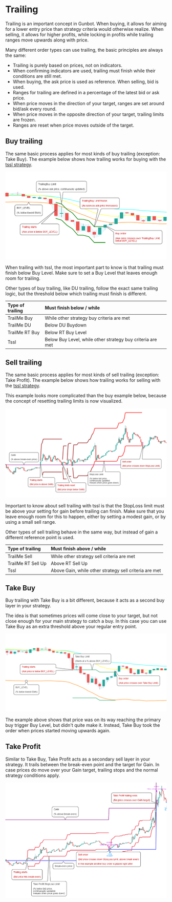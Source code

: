 # Trailing

Trailing is an important concept in Gunbot. When buying, it allows for aiming for a lower entry price than strategy criteria would otherwise realize. When selling, it allows for higher profits, while locking in profits while trailing ranges move upwards along with price.

Many different order types can use trailing, the basic principles are always the same:

* Trailing is purely based on prices, not on indicators. 
* When confirming indicators are used, trailing must finish while their conditions are still met.
* When buying, the ask price is used as reference. When selling, bid is used.
* Ranges for trailing are defined in a percentage of the latest bid or ask price.
* When price moves in the direction of your target, ranges are set around bid/ask every round.
* When price moves in the opposite direction of your target, trailing limits are frozen.
* Ranges are reset when price moves outside of the target.



## Buy trailing

The same basic process applies for most kinds of buy trailing \(exception: Take Buy\). The example below shows how trailing works for buying with the [tssl strategy](../../trading-strategy-options/regular-strategies-spot-trading/tssl-trailing-stop-stop-limit.md).

![](../../.gitbook/assets/image%20%289%29.png)

When trailing with tssl, the most important part to know is that trailing must finish below Buy Level. Make sure to set a Buy Level that leaves enough room for trailing.

Other types of buy trailing, like DU trailing, follow the exact same trailing logic, but the threshold below which trailing must finish is different. 

| Type of trailing | Must finish below / while |
| :--- | :--- |
| TrailMe Buy | While other strategy buy criteria are met |
| TrailMe DU | Below DU Buydown |
| TrailMe RT Buy | Below RT Buy Level |
| Tssl | Below Buy Level, while other strategy buy criteria are met |



## Sell trailing 

The same basic process applies for most kinds of sell trailing \(exception: Take Profit\). The example below shows how trailing works for selling with the [tssl strategy](../../trading-strategy-options/regular-strategies-spot-trading/tssl-trailing-stop-stop-limit.md).

This example looks more complicated than the buy example below, because the concept of resetting trailing limits is now visualized.

![](../../.gitbook/assets/image%20%281%29.png)

Important to know about sell trailing with tssl is that the StopLoss limit must be above your setting for gain before trailing can finish. Make sure that you leave enough room for this to happen, either by setting a modest gain, or by using a small sell range.

Other types of sell trailing behave in the same way, but instead of gain a different reference point is used.

| Type of trailing | Must finish above / while |
| :--- | :--- |
| TrailMe Sell | While other strategy sell criteria are met |
| TrailMe RT Sell Up | Above RT Sell Up |
| Tssl | Above Gain, while other strategy sell criteria are met |





## Take Buy

Buy trailing with Take Buy is a bit different, because it acts as a second buy layer in your strategy.

The idea is that sometimes prices will come close to your target, but not close enough for your main strategy to catch a buy. In this case you can use Take Buy as an extra threshold above your regular entry point.

![](../../.gitbook/assets/image%20%287%29.png)

The example above shows that price was on its way reaching the primary buy trigger Buy Level, but didn't quite make it. Instead, Take Buy took the order when prices started moving upwards again. 



## Take Profit

Similar to Take Buy, Take Profit acts as a secondary sell layer in your strategy. It trails between the break-even point and the target for Gain. In case prices do move over your Gain target, trailing stops and the normal strategy conditions apply.

![](../../.gitbook/assets/image%20%2810%29.png)





